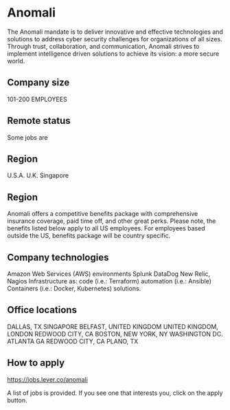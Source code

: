 # Anomali
The Anomali mandate is to deliver innovative and effective technologies and solutions to address cyber security challenges for organizations of all sizes. Through trust, collaboration, and communication, Anomali strives to implement intelligence driven solutions to achieve its vision: a more secure world.

## Company size
101-200 EMPLOYEES

## Remote status
Some jobs are 

## Region
U.S.A.
U.K.
Singapore

## Region
Anomali offers a competitive benefits package with comprehensive insurance coverage, paid time off, and other great perks. Please note, the benefits listed below apply to all US employees. For employees based outside the US, benefits package will be country specific.

## Company technologies
Amazon Web Services (AWS) environments
Splunk
DataDog
New Relic,
Nagios
Infrastructure as:  code (i.e.: Terraform)
                    automation (i.e.: Ansible)
                    Containers (i.e.: Docker, Kubernetes) solutions.


## Office locations
DALLAS, TX
SINGAPORE
BELFAST, UNITED KINGDOM
UNITED KINGDOM, LONDON
REDWOOD CITY, CA
BOSTON, NEW YORK, NY
WASHINGTON DC.
ATLANTA GA
REDWOOD CITY, CA
PLANO, TX


## How to apply
https://jobs.lever.co/anomali

A list of jobs is provided. If you see one that interests you, click on the apply button. 
